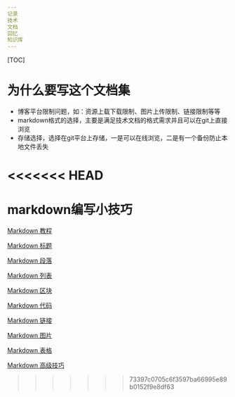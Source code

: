```yaml
---
记录
技术
文档
回忆
知识库
---
```


[TOC]

# 为什么要写这个文档集

- 博客平台限制问题，如：资源上载下载限制、图片上传限制、链接限制等等
- markdown格式的选择，主要是满足技术文档的格式需求并且可以在git上直接浏览
- 存储选择，选择在git平台上存储，一是可以在线浏览，二是有一个备份防止本地文件丢失

<<<<<<< HEAD
=======
# markdown编写小技巧

[Markdown 教程](markdown_tip/md_tutorial.md)

[Markdown 标题](markdown_tip\md-title.md)   

[Markdown 段落](markdown_tip\md-paragraph.md)   

[Markdown 列表](markdown_tip\md-lists.md)   

[Markdown 区块](markdown_tip\md-block.md)   

[Markdown 代码](markdown_tip\md-code.md)   

[Markdown 链接](markdown_tip\md-link.md)   

[Markdown 图片](markdown_tip\md-image.md)   

[Markdown 表格](markdown_tip\md-table.md)   

[Markdown 高级技巧](markdown_tip\md-advance.md)   

[Markdown 高级技巧 | 菜鸟教程]:https://www.runoob.com/markdown/md-advance.html
>>>>>>> 73397c0705c6f3597ba66995e89b0152f9e8df63
















